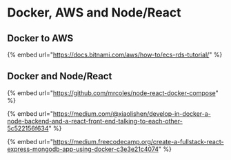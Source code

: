 # Docker, AWS and Node/React

## Docker to AWS

{% embed url="https://docs.bitnami.com/aws/how-to/ecs-rds-tutorial/" %}

## Docker and Node/React

{% embed url="https://github.com/mrcoles/node-react-docker-compose" %}

{% embed url="https://medium.com/@xiaolishen/develop-in-docker-a-node-backend-and-a-react-front-end-talking-to-each-other-5c522156f634" %}

{% embed url="https://medium.freecodecamp.org/create-a-fullstack-react-express-mongodb-app-using-docker-c3e3e21c4074" %}



